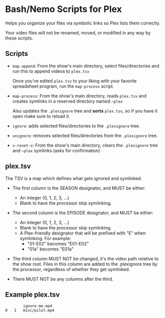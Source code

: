# Bash/Nemo Scripts for Plex

Helps you organize your files via symbolic links so Plex lists them correctly.

Your video files will not be renamed, moved, or modified in any way by these scripts.

## Scripts
- `map-append`: From the show's main directory, select files/directories and run this to append videos to `plex.tsv`

    Once you've edited `plex.tsv` to your liking with your favorite spreadsheet program, run the `map-process` script.

- `map-process`: From the show's main directory, reads `plex.tsv` and creates symlinks in a reserved directory named `~plex`

    Also updates the `.plexignore` tree and **sorts** `plex.tsv`, so if you have it open make sure to reload it.

- `ignore`: adds selected files/directories to the `.plexignore` tree.

- `unignore`: removes selected files/directories from the `.plexignore` tree.

- `x-reset-x`: From the show's main directory, clears the `.plexignore` tree and `~plex` symlinks (asks for confirmation)

## plex.tsv
The TSV is a map which defines what gets ignored and symlinked.

- The first column is the SEASON designator, and MUST be either:
    - An integer (0, 1, 2, 3, ...)
    - Blank to have the processor skip symlinking.

- The second column is the EPISODE designator, and MUST be either:
    - An integer (0, 1, 2, 3, ...)
    - Blank to have the processor skip symlinking.
    - A Plex-friendly designator that will be prefixed with "E" when symlinking. For example:
        - "01-E02" becomes "E01-E02"
        - "01a" becomes "E01a"

- The third column MUST NOT be changed, it's the video path relative to the show root.
    Files in this column are added to the .plexignore tree by the processor,
    regardless of whether they get symlinked.

- There MUST NOT be any columns after the third.

## Example plex.tsv
```
		ignore-me.mp4
0	1	misc/pilot.mp4
```
